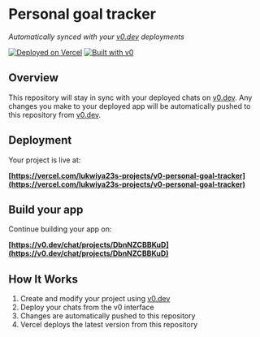 # Personal goal tracker

*Automatically synced with your [v0.dev](https://v0.dev) deployments*

[![Deployed on Vercel](https://img.shields.io/badge/Deployed%20on-Vercel-black?style=for-the-badge&logo=vercel)](https://vercel.com/lukwiya23s-projects/v0-personal-goal-tracker)
[![Built with v0](https://img.shields.io/badge/Built%20with-v0.dev-black?style=for-the-badge)](https://v0.dev/chat/projects/DbnNZCBBKuD)

## Overview

This repository will stay in sync with your deployed chats on [v0.dev](https://v0.dev).
Any changes you make to your deployed app will be automatically pushed to this repository from [v0.dev](https://v0.dev).

## Deployment

Your project is live at:

**[https://vercel.com/lukwiya23s-projects/v0-personal-goal-tracker](https://vercel.com/lukwiya23s-projects/v0-personal-goal-tracker)**

## Build your app

Continue building your app on:

**[https://v0.dev/chat/projects/DbnNZCBBKuD](https://v0.dev/chat/projects/DbnNZCBBKuD)**

## How It Works

1. Create and modify your project using [v0.dev](https://v0.dev)
2. Deploy your chats from the v0 interface
3. Changes are automatically pushed to this repository
4. Vercel deploys the latest version from this repository